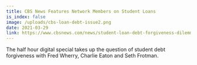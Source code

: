 ```yaml
---
title: CBS News Features Network Members on Student Loans
is_index: false
image: /uploads/cbs-loan-debt-issue2.png
date: 2021-03-29
link: https://www.cbsnews.com/news/student-loan-debt-forgiveness-dilemma/
---
```

The half hour digital special takes up the question of student debt forgiveness with Fred Wherry, Charlie Eaton and Seth Frotman.